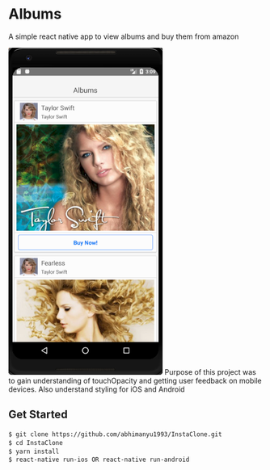 # Albums
A simple react native app to view albums and buy them from amazon


![Screenshot](https://github.com/abhimanyu1993/Albums/blob/master/albumsReactNative.png)
Purpose of this project was to gain understanding of touchOpacity and getting user feedback on mobile devices. Also understand styling for iOS and Android

## Get Started

```sh
$ git clone https://github.com/abhimanyu1993/InstaClone.git
$ cd InstaClone
$ yarn install
$ react-native run-ios OR react-native run-android
